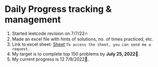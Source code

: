 # Daily Progress tracking & management
1. Started leetcode revision on 7/7/22🔥
2. Made an excel file with hints of solutions, no. of times practiced, etc.
3. Link to excel sheet: [Sheet](https://docs.google.com/spreadsheets/d/12HP_eqwGxFEUg29Dm2JJCU4Yl-T3kSErt9l6daZF_oY/edit?usp=sharing)
`To access the sheet, you can send me a request.`
4. My target is to complete top 150 problems by **July 25, 2022**🎯.
5. My current progress is 12 7/9/2022📅.